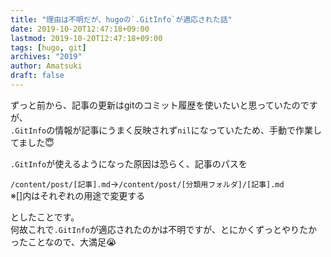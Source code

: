 ```yaml
---
title: "理由は不明だが、hugoの`.GitInfo`が適応された話"
date: 2019-10-20T12:47:18+09:00
lastmod: 2019-10-20T12:47:18+09:00
tags: [hugo, git]
archives: "2019"
author: Amatsuki
draft: false
---
```

ずっと前から、記事の更新はgitのコミット履歴を使いたいと思っていたのですが、  
`.GitInfo`の情報が記事にうまく反映されず`nil`になっていたため、手動で作業してました😇

`.GitInfo`が使えるようになった原因は恐らく、記事のパスを

`/content/post/[記事].md`→`/content/post/[分類用フォルダ]/[記事].md`  
※[]内はそれぞれの用途で変更する

としたことです。  
何故これで`.GitInfo`が適応されたのかは不明ですが、とにかくずっとやりたかったことなので、大満足😭